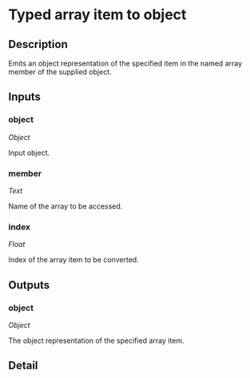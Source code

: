 # Typed array item to object

## Description
Emits an object representation of the specified item in the named array member of the supplied object.

## Inputs
### object

*Object*

Input object.

### member

*Text*

Name of the array to be accessed.

### index

*Float*

Index of the array item to be converted.

## Outputs
### object

*Object*

The object representation of the specified array item.

## Detail

